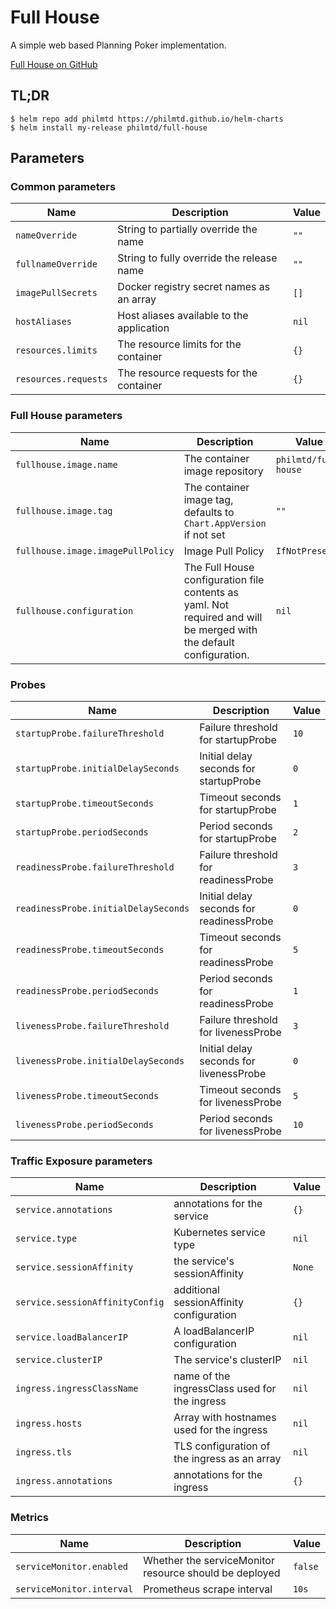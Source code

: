 # Full House

A simple web based Planning Poker implementation.

[Full House on GitHub](https://github.com/philmtd/full-house)

## TL;DR

```
$ helm repo add philmtd https://philmtd.github.io/helm-charts
$ helm install my-release philmtd/full-house
```

## Parameters

### Common parameters

| Name                 | Description                               | Value |
| -------------------- | ----------------------------------------- | ----- |
| `nameOverride`       | String to partially override the name     | `""`  |
| `fullnameOverride`   | String to fully override the release name | `""`  |
| `imagePullSecrets`   | Docker registry secret names as an array  | `[]`  |
| `hostAliases`        | Host aliases available to the application | `nil` |
| `resources.limits`   | The resource limits for the container     | `{}`  |
| `resources.requests` | The resource requests for the container   | `{}`  |


### Full House parameters

| Name                              | Description                                                                                                         | Value                |
| --------------------------------- | ------------------------------------------------------------------------------------------------------------------- | -------------------- |
| `fullhouse.image.name`            | The container image repository                                                                                      | `philmtd/full-house` |
| `fullhouse.image.tag`             | The container image tag, defaults to `Chart.AppVersion` if not set                                                  | `""`                 |
| `fullhouse.image.imagePullPolicy` | Image Pull Policy                                                                                                   | `IfNotPresent`       |
| `fullhouse.configuration`         | The Full House configuration file contents as yaml. Not required and will be merged with the default configuration. | `nil`                |


### Probes

| Name                                 | Description                              | Value |
| ------------------------------------ | ---------------------------------------- | ----- |
| `startupProbe.failureThreshold`      | Failure threshold for startupProbe       | `10`  |
| `startupProbe.initialDelaySeconds`   | Initial delay seconds for startupProbe   | `0`   |
| `startupProbe.timeoutSeconds`        | Timeout seconds for startupProbe         | `1`   |
| `startupProbe.periodSeconds`         | Period seconds for startupProbe          | `2`   |
| `readinessProbe.failureThreshold`    | Failure threshold for readinessProbe     | `3`   |
| `readinessProbe.initialDelaySeconds` | Initial delay seconds for readinessProbe | `0`   |
| `readinessProbe.timeoutSeconds`      | Timeout seconds for readinessProbe       | `5`   |
| `readinessProbe.periodSeconds`       | Period seconds for readinessProbe        | `1`   |
| `livenessProbe.failureThreshold`     | Failure threshold for livenessProbe      | `3`   |
| `livenessProbe.initialDelaySeconds`  | Initial delay seconds for livenessProbe  | `0`   |
| `livenessProbe.timeoutSeconds`       | Timeout seconds for livenessProbe        | `5`   |
| `livenessProbe.periodSeconds`        | Period seconds for livenessProbe         | `10`  |


### Traffic Exposure parameters

| Name                            | Description                                   | Value  |
| ------------------------------- | --------------------------------------------- | ------ |
| `service.annotations`           | annotations for the service                   | `{}`   |
| `service.type`                  | Kubernetes service type                       | `nil`  |
| `service.sessionAffinity`       | the service's sessionAffinity                 | `None` |
| `service.sessionAffinityConfig` | additional sessionAffinity configuration      | `{}`   |
| `service.loadBalancerIP`        | A loadBalancerIP configuration                | `nil`  |
| `service.clusterIP`             | The service's clusterIP                       | `nil`  |
| `ingress.ingressClassName`      | name of the ingressClass used for the ingress | `nil`  |
| `ingress.hosts`                 | Array with hostnames used for the ingress     | `nil`  |
| `ingress.tls`                   | TLS configuration of the ingress as an array  | `nil`  |
| `ingress.annotations`           | annotations for the ingress                   | `{}`   |


### Metrics

| Name                      | Description                                            | Value   |
| ------------------------- | ------------------------------------------------------ | ------- |
| `serviceMonitor.enabled`  | Whether the serviceMonitor resource should be deployed | `false` |
| `serviceMonitor.interval` | Prometheus scrape interval                             | `10s`   |

